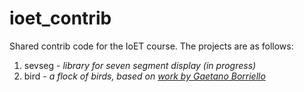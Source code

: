 # ioet\_contrib

Shared contrib code for the IoET course. The projects are as follows:

1. sevseg - *library for seven segment display (in progress)*
2. bird - *a flock of birds, based on [work by Gaetano Borriello](http://lazowska.cs.washington.edu/r8hemi.lo3.pdf)*
